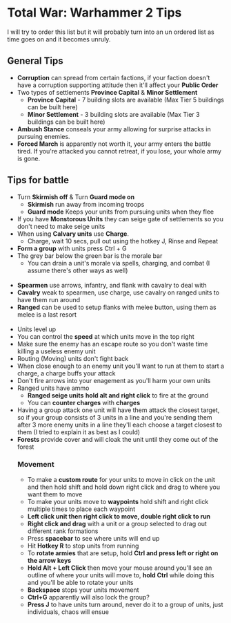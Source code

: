 # Total War: Warhammer 2 Tips

I will try to order this list but it will probably turn into an un ordered list as time goes on and it becomes unruly.

## General Tips

* **Corruption** can spread from certain factions, if your faction doesn't have a corruption  supporting attitude then it'll affect your **Public Order**
* Two types of settlements **Province Capital** & **Minor Settlement**
    * **Province Capital** - 7 building slots are available (Max Tier 5 buildings can be built here)
    * **Minor Settlement** - 3 building slots are available (Max Tier 3 buildings can be built here)
* **Ambush Stance** conseals your army allowing for surprise attacks in pursuing enemies.
* **Forced March** is apparently not worth it, your army enters the battle tired. If you're attacked you cannot retreat, if you lose, your whole army is gone.

## Tips for battle
* Turn **Skirmish off** & Turn **Guard mode on**
    * **Skirmish** run away from incoming troops
    * **Guard mode** Keeps your units from pursuing units when they flee
* If you have **Monstorous Units** they can seige gate of settlements so you don't need to make seige units
* When using **Calvary units** use **Charge**.
    * Charge, wait 10 secs, pull out using the hotkey J, Rinse and Repeat
* **Form a group** with units press Ctrl + G
* The grey bar below the green bar is the morale bar
  * You can drain a unit's morale via spells, charging, and combat (I assume there's other ways as well)
<br/><br/>
* **Spearmen** use arrows, infantry, and flank with cavalry to deal with
* **Cavalry** weak to spearmen, use charge, use cavalry on ranged units to have them run around
* **Ranged** can be used to setup flanks with melee button, using them as melee is a last resort
<br/><br/>
* Units level up
* You can control the **speed** at which units move in the top right
* Make sure the enemy has an escape route so you don't waste time killing a useless enemy unit
* Routing (Moving) units don't fight back
* When close enough to an enemy unit you'll want to run at them to start a charge, a charge buffs your attack
* Don't fire arrows into your enagement as you'll harm your own units
* Ranged units have ammo
  * **Ranged seige units** **hold alt and right click** to fire at the ground
  * You can **counter charges** with **charges**
* Having a group attack one unit will have them attack the closest target, so if your group consists of 3 units in a line and you're sending them after 3 more enemy units in a line they'll each choose a target closest to them (I tried to explain it as best as I could)
* **Forests** provide cover and will cloak the unit until they come out of the forest  
  ### Movement 
    * To make a **custom route** for your units to move in click on the unit and then hold shift and hold down right click and drag to where you want them to move
    * To make your units move to **waypoints** hold shift and right click multiple times to place each waypoint
    * **Left click unit then right click to move, double right click to run**
    * **Right click and drag** with a unit or a group selected to drag out different rank formations
    * Press **spacebar** to see where units will end up
    * Hit **Hotkey R** to stop units from running
    * To **rotate armies** that are setup, hold **Ctrl and press left or right on the arrow keys**
    * **Hold Alt + Left Click** then move your mouse around you'll see an outline of where your units will move to, **hold Ctrl** while doing this and you'll be able to rotate your units
    * **Backspace** stops your units movement
    * **Ctrl+G** apparently will also lock the group?
    * **Press J** to have units turn around, never do it to a group of units, just individuals, chaos will ensue
    
